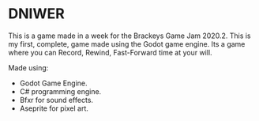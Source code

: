 # DNIWER
This is a game made in a week for the Brackeys Game Jam 2020.2. This is my first, complete, game made using the Godot game engine. Its a game where you can Record, Rewind, Fast-Forward time at your will.
 
  Made using:
  - Godot Game Engine.
  - C# programming engine.
  - Bfxr for sound effects.
  - Aseprite for pixel art.
